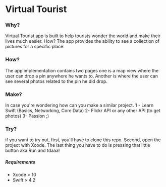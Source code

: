 # Virtual Tourist

### Why?
Virtual Tourist app is built to help tourists wonder the world and make their lives much easier. How? The app provides the ability to see a collection of pictures for a specific place.

### How?
The app implementation contains two pages one is a map view where the user can drop a pin anywhere he wants to. Another is where the user can see several photos related to the pin he did drop.

### Make?
In case you're wondering how can you make a similar project.
1 - Learn Swift (Basics, Networking, Core Data)
2- Flickr API or any other API (to get photos) 
3- Passion ;)

### Try?
if you want to try out, first, you'll have to clone this repo. Second, open the project with Xcode. The last thing you have to do is pressing that little button aka Run and tdaaa!

##### Requirements
* Xcode > 10
* Swift > 4.2



